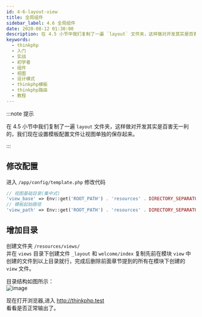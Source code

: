 ```yaml
---
id: 4-6-layout-view
title: 全局组件
sidebar_label: 4.6 全局组件
date: 2020-08-12 01:30:00
description: 在 4.5 小节中我们复制了一遍 `layout` 文件夹，这样做对开发其实是百害无一利的，我们现在设置模板配置文件让视图单独的保存起来。
keywords:
  - thinkphp
  - 入门
  - 实战
  - 初学者
  - 组件
  - 视图
  - 设计模式
  - thinkphp模板
  - thinkphp路由
  - 教程
---
```


:::note 提示

在 4.5 小节中我们复制了一遍 `layout` 文件夹，这样做对开发其实是百害无一利的，我们现在设置模板配置文件让视图单独的保存起来。

:::

## 修改配置

进入 `/app/config/template.php` 修改代码

```php title="/app/config/template.php"
// 视图基础目录(集中式)
'view_base' => Env::get('ROOT_PATH') . 'resources' . DIRECTORY_SEPARATOR . 'views' . DIRECTORY_SEPARATOR,
// 模板起始路径
'view_path' => Env::get('ROOT_PATH') . 'resources' . DIRECTORY_SEPARATOR . 'views' . DIRECTORY_SEPARATOR
```

## 增加目录

创建文件夹 `/resources/views/`  
并在 `views` 目录下创建文件 `_layout` 和 `welcome/index` 复制先前在模块 `view` 中创建的文件到以上目录就行，完成后删除前面章节提到的所有在模块下创建的 `view` 文件。

目录结构如图所示：  
![image](https://box.kancloud.cn/fe290b5d617872168c07e10d7bea5eb7_273x329.png)

现在打开浏览器,进入 http://thinkphp.test  
看看是否正常输出了。
